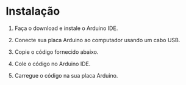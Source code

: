 # Instalação

1. Faça o download e instale o Arduino IDE.

2. Conecte sua placa Arduino ao computador usando um cabo USB.

3. Copie o código fornecido abaixo.

4. Cole o código no Arduino IDE.

5. Carregue o código na sua placa Arduino.
